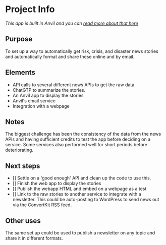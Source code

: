 <h1>Project Info</h1> 

<i>This app is built in Anvil and you can [read more about that here](https://github.com/agsheves/daily-news-summary/blob/7c86dd87065583d8e745a694384cf023bd651075/README.md)</i>

<h2>Purpose</h2>

To set up a way to automatically get risk, crisis, and disaster news stories and automatically format and share these online and by email.

<h2>Elements</h2>

- API calls to several different news APIs to get the raw data
- ChatGTP to summarize the stories.
- An Anvil app to display the stories
- Anvil's email service
- Integration with a webpage

<H2>Notes</H2>

The biggest challenge has been the consistency of the data from the news APIs and having sufficient credits to test the app before deciding on a service. Some services also performed well for short periods before deteriorating.

<H2>Next steps</H2>

- [] Settle on a 'good enough' API and clean up the code to use this.
- [] Finish the web app to display the stories
- [] Publish the webapp HTML and embed on a webpage as a test
- [] Link to the raw stories to another service to integrate with a newsletter. This could be auto-posting to WordPress to send news out via the ConvertKit RSS feed.

<h2>Other uses</h2>

The same set up could be used to publish a newsletter on any topic and share it in different formats.





